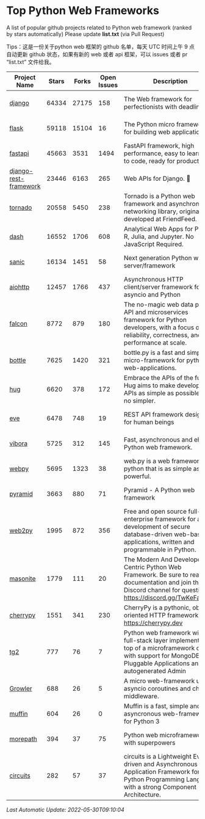 # Top Python Web Frameworks
A list of popular github projects related to Python web framework (ranked by stars automatically)
Please update **list.txt** (via Pull Request)

Tips：这是一份关于python web 框架的 github 名单，每天 UTC 时间上午 9 点自动更新 github 状态，如果有新的 web 或者 api 框架，可以 issues 或者 pr “list.txt” 文件给我。

| Project Name | Stars | Forks | Open Issues | Description | Last Commit |
| ------------ | ----- | ----- | ----------- | ----------- | ----------- |
| [django](https://github.com/django/django) | 64334 | 27175 | 158 | The Web framework for perfectionists with deadlines. | 2022-05-26 08:39:51 |
| [flask](https://github.com/pallets/flask) | 59118 | 15104 | 16 | The Python micro framework for building web applications. | 2022-05-23 17:08:52 |
| [fastapi](https://github.com/tiangolo/fastapi) | 45663 | 3531 | 1494 | FastAPI framework, high performance, easy to learn, fast to code, ready for production | 2022-05-14 19:58:04 |
| [django-rest-framework](https://github.com/encode/django-rest-framework) | 23446 | 6163 | 265 | Web APIs for Django. 🎸 | 2022-05-26 10:19:09 |
| [tornado](https://github.com/tornadoweb/tornado) | 20558 | 5450 | 238 | Tornado is a Python web framework and asynchronous networking library, originally developed at FriendFeed. | 2022-04-22 18:13:32 |
| [dash](https://github.com/plotly/dash) | 16552 | 1706 | 608 | Analytical Web Apps for Python, R, Julia, and Jupyter. No JavaScript Required. | 2022-05-24 16:18:27 |
| [sanic](https://github.com/sanic-org/sanic) | 16134 | 1451 | 58 | Next generation Python web server/framework | Build fast. Run fast. | 2022-05-26 09:48:32 |
| [aiohttp](https://github.com/aio-libs/aiohttp) | 12457 | 1766 | 437 | Asynchronous HTTP client/server framework for asyncio and Python | 2022-05-19 16:31:02 |
| [falcon](https://github.com/falconry/falcon) | 8772 | 879 | 180 | The no-magic web data plane API and microservices framework for Python developers, with a focus on reliability, correctness, and performance at scale. | 2022-05-26 18:20:43 |
| [bottle](https://github.com/bottlepy/bottle) | 7625 | 1420 | 321 | bottle.py is a fast and simple micro-framework for python web-applications. | 2022-03-01 21:05:57 |
| [hug](https://github.com/hugapi/hug) | 6620 | 378 | 172 | Embrace the APIs of the future. Hug aims to make developing APIs as simple as possible, but no simpler. | 2020-08-10 05:07:26 |
| [eve](https://github.com/pyeve/eve) | 6478 | 748 | 19 | REST API framework designed for human beings | 2022-04-13 13:17:07 |
| [vibora](https://github.com/vibora-io/vibora) | 5725 | 312 | 145 | Fast, asynchronous and elegant Python web framework. | 2019-02-11 10:54:12 |
| [webpy](https://github.com/webpy/webpy) | 5695 | 1323 | 38 | web.py is a web framework for python that is as simple as it is powerful.  | 2022-05-19 14:41:38 |
| [pyramid](https://github.com/Pylons/pyramid) | 3663 | 880 | 71 | Pyramid - A Python web framework | 2022-03-13 22:49:13 |
| [web2py](https://github.com/web2py/web2py) | 1995 | 872 | 356 | Free and open source full-stack enterprise framework for agile development of secure database-driven web-based applications, written and programmable in Python. | 2022-03-21 00:21:21 |
| [masonite](https://github.com/MasoniteFramework/masonite) | 1779 | 111 | 20 | The Modern And Developer Centric Python Web Framework. Be sure to read the documentation and join the Discord channel for questions: https://discord.gg/TwKeFahmPZ | 2022-05-28 01:48:27 |
| [cherrypy](https://github.com/cherrypy/cherrypy) | 1551 | 341 | 230 | CherryPy is a pythonic, object-oriented HTTP framework.      https://cherrypy.dev | 2022-03-13 22:31:07 |
| [tg2](https://github.com/TurboGears/tg2) | 777 | 76 | 7 | Python web framework with full-stack layer implemented on top of a microframework core with support for MongoDB, Pluggable Applications and autogenerated Admin | 2021-05-26 09:26:31 |
| [Growler](https://github.com/pyGrowler/Growler) | 688 | 26 | 5 | A micro web-framework using asyncio coroutines and chained middleware. | 2020-03-08 07:51:41 |
| [muffin](https://github.com/klen/muffin) | 604 | 26 | 0 | Muffin is a fast, simple and asyncronous web-framework for Python 3 | 2022-05-06 14:06:59 |
| [morepath](https://github.com/morepath/morepath) | 394 | 37 | 75 | Python web microframework with superpowers | 2022-05-29 18:09:39 |
| [circuits](https://github.com/circuits/circuits) | 282 | 57 | 37 | circuits is a Lightweight Event driven and Asynchronous Application Framework for the Python Programming Language with a strong Component Architecture. | 2021-11-04 22:25:25 |

*Last Automatic Update: 2022-05-30T09:10:04*